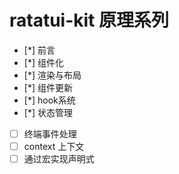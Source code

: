 # ratatui-kit 原理系列

- [*] 前言
- [*] 组件化
- [*] 渲染与布局
- [*] 组件更新
- [*] hook系统
- [*] 状态管理
- [ ] 终端事件处理
- [ ] context 上下文
- [ ] 通过宏实现声明式
